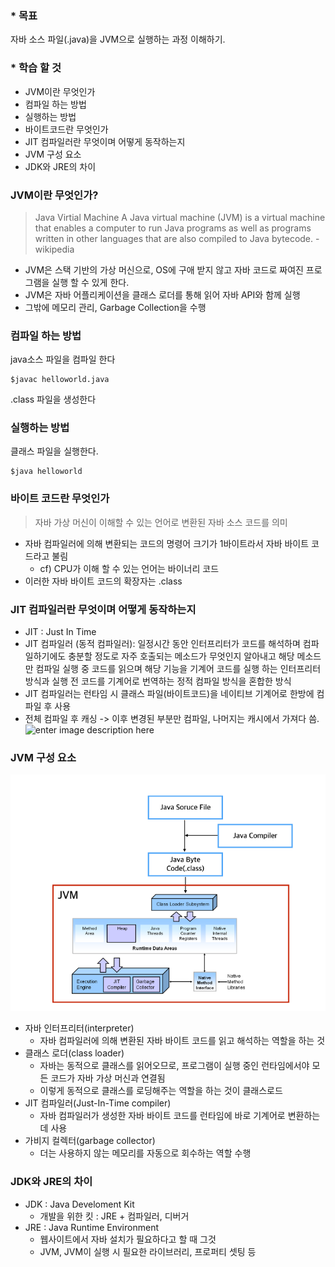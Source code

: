 ### * 목표
자바 소스 파일(.java)을 JVM으로 실행하는 과정 이해하기.

### * 학습 할 것
 - JVM이란 무엇인가
-  컴파일 하는 방법
-  실행하는 방법
-  바이트코드란 무엇인가
-  JIT 컴파일러란 무엇이며 어떻게 동작하는지
-  JVM 구성 요소
-  JDK와 JRE의 차이

### JVM이란 무엇인가?

>Java Virtial Machine
> A Java virtual machine (JVM) is a virtual machine that enables a computer to run Java programs as well as programs written in other languages that are also compiled to Java bytecode. - wikipedia  
-   JVM은 스택 기반의 가상 머신으로, OS에 구애 받지 않고 자바 코드로 짜여진 프로그램을 실행 할 수 있게 한다.
 -   JVM은 자바 어플리케이션을 클래스 로더를 통해 읽어 자바 API와 함께 실행
- 그밖에  메모리 관리, Garbage Collection을 수행

### 컴파일 하는 방법
java소스 파일을 컴파일 한다
```
$javac helloworld.java
```
.class 파일을 생성한다
### 실행하는 방법
클래스 파일을 실행한다.
```
$java helloworld
```
### 바이트 코드란 무엇인가
>자바 가상 머신이 이해할 수 있는 언어로 변환된 자바 소스 코드를 의미

- 자바 컴파일러에 의해 변환되는 코드의 명령어 크기가 1바이트라서 자바 바이트 코드라고 불림
	* cf) CPU가 이해 할 수 있는 언어는 바이너리 코드
- 이러한 자바 바이트 코드의 확장자는 .class

### JIT 컴파일러란 무엇이며 어떻게 동작하는지
- JIT : Just In Time
- JIT 컴파일러 (동적 컴파일러): 일정시간 동안 인터프리터가 코드를 해석하며 컴파일하기에도 충분할 정도로 자주 호출되는 메소드가 무엇인지 알아내고 해당 메소드만 컴파일
실행 중 코드를 읽으며 해당 기능을 기계어 코드를 실행 하는 인터프리터 방식과 실행 전 코드를  기계어로 번역하는 정적 컴파일 방식을 혼합한 방식
 - JIT 컴파일러는 런타임 시 클래스 파일(바이트코드)을 네이티브 기계어로 한방에 컴파일 후 사용
 - 전체 컴파일 후 캐싱 -> 이후 변경된 부분만 컴파일, 나머지는 캐시에서 가져다 씀.
![enter image description here](https://img1.daumcdn.net/thumb/R1280x0/?scode=mtistory2&fname=https://blog.kakaocdn.net/dn/1YBB4/btqMNxL56Co/esp5Cac185Ov6yRQ6tAIB1/img.png)

### JVM 구성 요소
![enter image description here](https://github.com/myBabyGrand/study_JAVA_whiteship_live-study/blob/main/images/JVM%20structure.png?raw=true)
- 자바 인터프리터(interpreter)
	* 자바 컴파일러에 의해 변환된 자바 바이트 코드를 읽고 해석하는 역할을 하는 것
- 클래스 로더(class loader)
	* 자바는 동적으로 클래스를 읽어오므로, 프로그램이 실행 중인 런타임에서야 모든 코드가 자바 가상 머신과 연결됨
	* 이렇게 동적으로 클래스를 로딩해주는 역할을 하는 것이 클래스로드
- JIT 컴파일러(Just-In-Time compiler)
	* 자바 컴파일러가 생성한 자바 바이트 코드를 런타임에 바로 기계어로 변환하는 데 사용
- 가비지 컬렉터(garbage collector)
   * 더는 사용하지 않는 메모리를 자동으로 회수하는 역할 수행
 
 ### JDK와 JRE의 차이
  - JDK : Java Develoment Kit
	  * 개발을 위한 킷 : JRE + 컴파일러, 디버거
  - JRE : Java Runtime Environment
	  * 웹사이트에서 자바 설치가 필요하다고 할 때 그것
	  * JVM, JVM이 실행 시 필요한 라이브러리, 프로퍼티 셋팅 등

